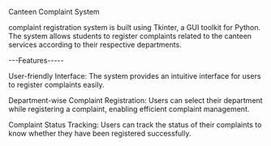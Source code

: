 Canteen Complaint System

complaint registration system is built using Tkinter, a GUI toolkit for Python. The system allows students to register complaints related to the canteen services according to their respective departments.

---Features-----

User-friendly Interface: The system provides an intuitive interface for users to register complaints easily.

Department-wise Complaint Registration: Users can select their department while registering a complaint, enabling efficient complaint management.

Complaint Status Tracking: Users can track the status of their complaints to know whether they have been registered successfully.
